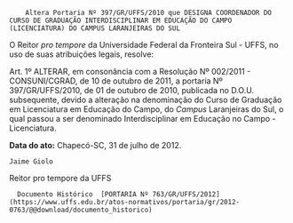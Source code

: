         Altera Portaria Nº 397/GR/UFFS/2010 que DESIGNA COORDENADOR DO CURSO DE GRADUAÇÃO INTERDISCIPLINAR EM EDUCAÇÃO DO CAMPO (LICENCIATURA) DO CAMPUS LARANJEIRAS DO SUL  

O Reitor *pro tempore* da Universidade Federal da Fronteira Sul - UFFS, no uso de suas atribuições legais, resolve:

 Art. 1º ALTERAR, em consonância com a Resolução Nº 002/2011 - CONSUNI/CGRAD, de 10 de outubro de 2011, a portaria Nº 397/GR/UFFS/2010, de 01 de outubro de 2010, publicada no D.O.U. subsequente, devido a alteração na denominação do Curso de Graduação em Licenciatura em Educação do Campo, do *Campus* Laranjeiras do Sul, o qual passou a ser denominado Interdisciplinar em Educação no Campo - Licenciatura.

  

   **Data do ato:** Chapecó-SC, 31 de julho de 2012.   
 

    Jaime Giolo   
 Reitor pro tempore da UFFS 

      Documento Histórico  [PORTARIA Nº 763/GR/UFFS/2012](https://www.uffs.edu.br/atos-normativos/portaria/gr/2012-0763/@@download/documento_historico)     
      